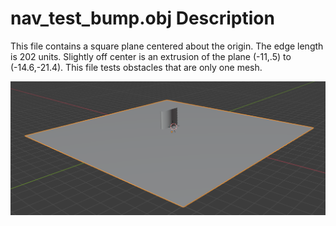 # nav_test_bump.obj Description

This file contains a square plane centered about the origin. The edge length is 202 units. Slightly off center is an extrusion of the plane (-11,.5) to (-14.6,-21.4). This file tests obstacles that are only one mesh.

![Screenshot of nav_test_bump.obj](nav_test_bump.png)